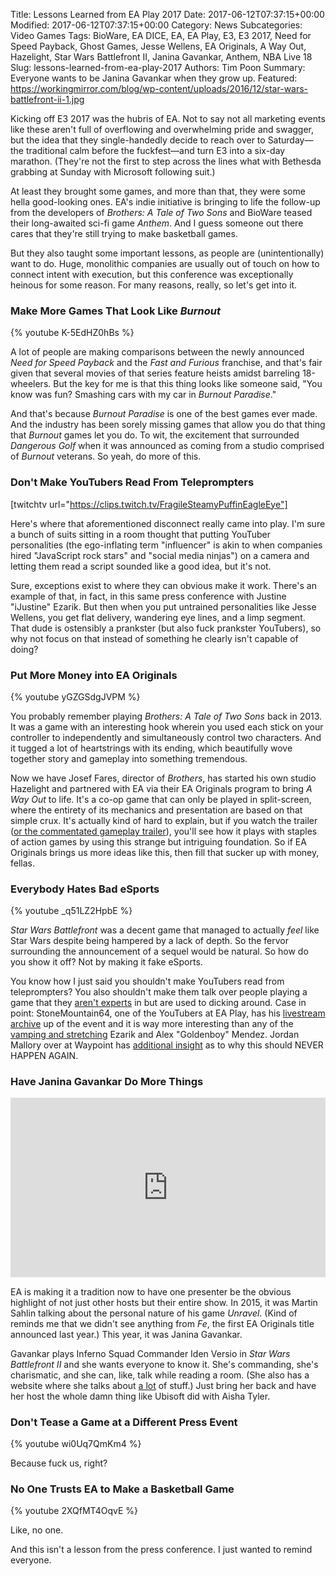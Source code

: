 Title: Lessons Learned from EA Play 2017
Date: 2017-06-12T07:37:15+00:00
Modified: 2017-06-12T07:37:15+00:00
Category: News
Subcategories: Video Games
Tags: BioWare, EA DICE, EA, EA Play, E3, E3 2017, Need for Speed Payback, Ghost Games, Jesse Wellens, EA Originals, A Way Out, Hazelight, Star Wars Battlefront II, Janina Gavankar, Anthem, NBA Live 18
Slug: lessons-learned-from-ea-play-2017
Authors: Tim Poon
Summary: Everyone wants to be Janina Gavankar when they grow up.
Featured: https://workingmirror.com/blog/wp-content/uploads/2016/12/star-wars-battlefront-ii-1.jpg

Kicking off E3 2017 was the hubris of EA. Not to say not all marketing events like these aren't full of overflowing and overwhelming pride and swagger, but the idea that they single-handedly decide to reach over to Saturday—the traditional calm before the fuckfest—and turn E3 into a six-day marathon. (They're not the first to step across the lines what with Bethesda grabbing at Sunday with Microsoft following suit.)

At least they brought some games, and more than that, they were some hella good-looking ones. EA's indie initiative is bringing to life the follow-up from the developers of *Brothers: A Tale of Two Sons* and BioWare teased their long-awaited sci-fi game *Anthem*. And I guess someone out there cares that they're still trying to make basketball games.

But they also taught some important lessons, as people are (unintentionally) want to do. Huge, monolithic companies are usually out of touch on how to connect intent with execution, but this conference was exceptionally heinous for some reason. For many reasons, really, so let's get into it.

### Make More Games That Look Like *Burnout*

{% youtube K-5EdHZ0hBs %}

A lot of people are making comparisons between the newly announced *Need for Speed Payback* and the *Fast and Furious* franchise, and that's fair given that several movies of that series feature heists amidst barreling 18-wheelers. But the key for me is that this thing looks like someone said, "You know was fun? Smashing cars with my car in *Burnout Paradise*."

And that's because *Burnout Paradise* is one of the best games ever made. And the industry has been sorely missing games that allow you do that thing that *Burnout* games let you do. To wit, the excitement that surrounded *Dangerous Golf* when it was announced as coming from a studio comprised of *Burnout* veterans. So yeah, do more of this.

### Don't Make YouTubers Read From Teleprompters

[twitchtv url="https://clips.twitch.tv/FragileSteamyPuffinEagleEye"]

Here's where that aforementioned disconnect really came into play. I'm sure a bunch of suits sitting in a room thought that putting YouTuber personalities (the ego-inflating term "influencer" is akin to when companies hired "JavaScript rock stars" and "social media ninjas") on a camera and letting them read a script sounded like a good idea, but it's not.

Sure, exceptions exist to where they can obvious make it work. There's an example of that, in fact, in this same press conference with Justine "iJustine" Ezarik. But then when you put untrained personalities like Jesse Wellens, you get flat delivery, wandering eye lines, and a limp segment. That dude is ostensibly a prankster (but also fuck prankster YouTubers), so why not focus on that instead of something he clearly isn't capable of doing?

### Put More Money into EA Originals

{% youtube yGZGSdgJVPM %}

You probably remember playing *Brothers: A Tale of Two Sons* back in 2013. It was a game with an interesting hook wherein you used each stick on your controller to independently and simultaneously control two characters. And it tugged a lot of heartstrings with its ending, which beautifully wove together story and gameplay into something tremendous.

Now we have Josef Fares, director of *Brothers*, has started his own studio Hazelight and partnered with EA via their EA Originals program to bring *A Way Out* to life. It's a co-op game that can only be played in split-screen, where the entirety of its mechanics and presentation are based on that simple crux. It's actually kind of hard to explain, but if you watch the trailer ([or the commentated gameplay trailer](https://www.youtube.com/watch?v=_ApSmPvxz1o)), you'll see how it plays with staples of action games by using this strange but intriguing foundation. So if EA Originals brings us more ideas like this, then fill that sucker up with money, fellas.

### Everybody Hates Bad eSports

{% youtube _q51LZ2HpbE %}

*Star Wars Battlefront* was a decent game that managed to actually *feel* like Star Wars despite being hampered by a lack of depth. So the fervor surrounding the announcement of a sequel would be natural. So how do you show it off? Not by making it fake eSports.

You know how I just said you shouldn't make YouTubers read from teleprompters? You also shouldn't make them talk over people playing a game that they [aren't experts](https://twitter.com/NukemDukemz/status/873298688961126405) in but are used to dicking around. Case in point: StoneMountain64, one of the YouTubers at EA Play, has his [livestream archive](https://www.youtube.com/watch?v=46DKZdVxFH4) up of the event and it is way more interesting than any of the [vamping and stretching](https://twitter.com/ben_silverman/status/873631045802905600) Ezarik and Alex "Goldenboy" Mendez. Jordan Mallory over at Waypoint has [additional insight](https://waypoint.vice.com/en_us/article/publishers-your-press-events-are-not-esports) as to why this should NEVER HAPPEN AGAIN.

### Have Janina Gavankar Do More Things

<div style="position:relative; padding-bottom:57%"><iframe src="https://gfycat.com/ifr/InfantileAnnualIceblueredtopzebra" frameborder="0" scrolling="no" width="100%" height="100%" style="position:absolute;top:0;left:0;" allowfullscreen></iframe></div>

EA is making it a tradition now to have one presenter be the obvious highlight of not just other hosts but their entire show. In 2015, it was Martin Sahlin talking about the personal nature of his game *Unravel*. (Kind of reminds me that we didn't see anything from *Fe*, the first EA Originals title announced last year.) This year, it was Janina Gavankar.

Gavankar plays Inferno Squad Commander Iden Versio in *Star Wars Battlefront II* and she wants everyone to know it. She's commanding, she's charismatic, and she can, like, talk while reading a room. (She also has a website where she talks about [a lot](http://altfound.com/about/) of stuff.) Just bring her back and have her host the whole damn thing like Ubisoft did with Aisha Tyler.

### Don't Tease a Game at a Different Press Event

{% youtube wi0Uq7QmKm4 %}

Because fuck us, right?

### No One Trusts EA to Make a Basketball Game

{% youtube 2XQfMT4OqvE %}

Like, no one.

And this isn't a lesson from the press conference. I just wanted to remind everyone.
